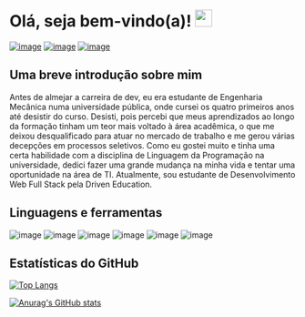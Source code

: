 # Olá, seja bem-vindo(a)! <img src="https://raw.githubusercontent.com/MartinHeinz/MartinHeinz/master/wave.gif" width="30px">

[![image](https://img.shields.io/badge/LinkedIn-0077B5?style=for-the-badge&logo=linkedin&logoColor=white)](https://www.linkedin.com/in/hugo-kelven-soares-cunha-6a0b18232?lipi=urn%3Ali%3Apage%3Ad_flagship3_profile_view_base_contact_details%3BRYstkOGZQBWB8plrFJqqsw%3D%3D) [![image](https://img.shields.io/badge/Gmail-D14836?style=for-the-badge&logo=gmail&logoColor=white)](mailto:hugokelven98@gmail.com) [![image](https://img.shields.io/badge/Steam-000000?style=for-the-badge&logo=steam&logoColor=white)](https://steamcommunity.com/profiles/76561198123224596/)

## Uma breve introdução sobre mim

Antes de almejar a carreira de dev, eu era estudante de Engenharia Mecânica numa universidade pública, onde cursei os quatro primeiros anos até desistir do curso. Desisti, pois percebi que meus aprendizados ao longo da formação tinham um teor mais voltado à área acadêmica, o que me deixou desqualificado para atuar no mercado de trabalho e me gerou várias decepções em processos seletivos. Como eu gostei muito e tinha uma certa habilidade com a disciplina de Linguagem da Programação na universidade, dedici fazer uma grande mudança na minha vida e tentar uma oportunidade na área de TI. Atualmente, sou estudante de Desenvolvimento Web Full Stack pela Driven Education.

## Linguagens e ferramentas
![image](https://img.shields.io/badge/HTML5-E34F26?style=for-the-badge&logo=html5&logoColor=white) ![image](https://img.shields.io/badge/CSS3-1572B6?style=for-the-badge&logo=css3&logoColor=white) ![image](https://img.shields.io/badge/JavaScript-323330?style=for-the-badge&logo=javascript&logoColor=F7DF1E) ![image](https://img.shields.io/badge/react-%2320232a.svg?style=for-the-badge&logo=react&logoColor=%2361DAFB) ![image](https://img.shields.io/badge/Visual%20Studio%20Code-0078d7.svg?style=for-the-badge&logo=visual-studio-code&logoColor=white) ![image](https://img.shields.io/badge/styled--components-DB7093?style=for-the-badge&logo=styled-components&logoColor=white)

## Estatísticas do GitHub
[![Top Langs](https://github-readme-stats.vercel.app/api/top-langs/?username=hugokelven&layout=compact&theme=midnight-purple)](https://github.com/anuraghazra/github-readme-stats)

[![Anurag's GitHub stats](https://github-readme-stats.vercel.app/api?username=hugokelven&show_icons=true&theme=midnight-purple)](https://github.com/anuraghazra/github-readme-stats)


<!--
**hugokelven/hugokelven** is a ✨ _special_ ✨ repository because its `README.md` (this file) appears on your GitHub profile.

Here are some ideas to get you started:

- 🔭 I’m currently working on ...
- 🌱 I’m currently learning ...
- 👯 I’m looking to collaborate on ...
- 🤔 I’m looking for help with ...
- 💬 Ask me about ...
- 📫 How to reach me: ...
- 😄 Pronouns: ...
- ⚡ Fun fact: ...
-->
